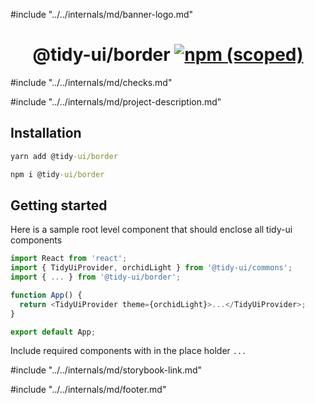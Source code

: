 #include "../../internals/md/banner-logo.md"

<h1 align="center">
  @tidy-ui/border
  <a href="https://www.npmjs.com/package/@tidy-ui/border">
    <img alt="npm (scoped)" src="https://img.shields.io/npm/v/@tidy-ui/border" />
  </a>
</h1>
#include "../../internals/md/checks.md"

#include "../../internals/md/project-description.md"

## Installation

```cmd
yarn add @tidy-ui/border
```

```cmd
npm i @tidy-ui/border
```

## Getting started

Here is a sample root level component that should enclose all tidy-ui components

```typescript
import React from 'react';
import { TidyUiProvider, orchidLight } from '@tidy-ui/commons';
import { ... } from '@tidy-ui/border';

function App() {
  return <TidyUiProvider theme={orchidLight}>...</TidyUiProvider>;
}

export default App;
```

Include required components with in the place holder `...`

#include "../../internals/md/storybook-link.md"

#include "../../internals/md/footer.md"
